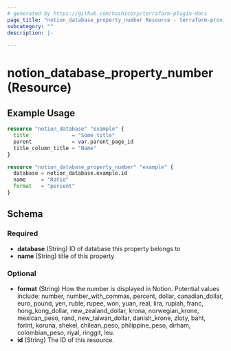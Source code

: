 ```yaml
---
# generated by https://github.com/hashicorp/terraform-plugin-docs
page_title: "notion_database_property_number Resource - terraform-provider-notion"
subcategory: ""
description: |-
  
---
```


# notion_database_property_number (Resource)



## Example Usage

```terraform
resource "notion_database" "example" {
  title              = "Some title"
  parent             = var.parent_page_id
  title_column_title = "Name"
}

resource "notion_database_property_number" "example" {
  database = notion_database.example.id
  name     = "Ratio"
  format   = "percent"
}
```

<!-- schema generated by tfplugindocs -->
## Schema

### Required

- **database** (String) ID of database this property belongs to
- **name** (String) title of this property

### Optional

- **format** (String) How the number is displayed in Notion. Potential values include: number, number_with_commas, percent, dollar, canadian_dollar, euro, pound, yen, ruble, rupee, won, yuan, real, lira, rupiah, franc, hong_kong_dollar, new_zealand_dollar, krona, norwegian_krone, mexican_peso, rand, new_taiwan_dollar, danish_krone, zloty, baht, forint, koruna, shekel, chilean_peso, philippine_peso, dirham, colombian_peso, riyal, ringgit, leu.
- **id** (String) The ID of this resource.



